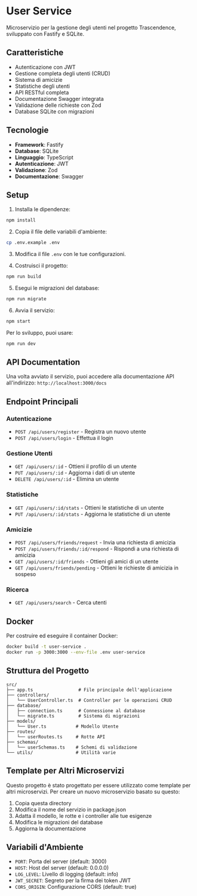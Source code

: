 # User Service

Microservizio per la gestione degli utenti nel progetto Trascendence, sviluppato con Fastify e SQLite.

## Caratteristiche

- Autenticazione con JWT
- Gestione completa degli utenti (CRUD)
- Sistema di amicizie
- Statistiche degli utenti
- API RESTful completa
- Documentazione Swagger integrata
- Validazione delle richieste con Zod
- Database SQLite con migrazioni

## Tecnologie

- **Framework**: Fastify
- **Database**: SQLite
- **Linguaggio**: TypeScript
- **Autenticazione**: JWT
- **Validazione**: Zod
- **Documentazione**: Swagger

## Setup

1. Installa le dipendenze:
```bash
npm install
```

2. Copia il file delle variabili d'ambiente:
```bash
cp .env.example .env
```

3. Modifica il file `.env` con le tue configurazioni.

4. Costruisci il progetto:
```bash
npm run build
```

5. Esegui le migrazioni del database:
```bash
npm run migrate
```

6. Avvia il servizio:
```bash
npm start
```

Per lo sviluppo, puoi usare:
```bash
npm run dev
```

## API Documentation

Una volta avviato il servizio, puoi accedere alla documentazione API all'indirizzo:
`http://localhost:3000/docs`

## Endpoint Principali

### Autenticazione
- `POST /api/users/register` - Registra un nuovo utente
- `POST /api/users/login` - Effettua il login

### Gestione Utenti
- `GET /api/users/:id` - Ottieni il profilo di un utente
- `PUT /api/users/:id` - Aggiorna i dati di un utente
- `DELETE /api/users/:id` - Elimina un utente

### Statistiche
- `GET /api/users/:id/stats` - Ottieni le statistiche di un utente
- `PUT /api/users/:id/stats` - Aggiorna le statistiche di un utente

### Amicizie
- `POST /api/users/friends/request` - Invia una richiesta di amicizia
- `POST /api/users/friends/:id/respond` - Rispondi a una richiesta di amicizia
- `GET /api/users/:id/friends` - Ottieni gli amici di un utente
- `GET /api/users/friends/pending` - Ottieni le richieste di amicizia in sospeso

### Ricerca
- `GET /api/users/search` - Cerca utenti

## Docker

Per costruire ed eseguire il container Docker:

```bash
docker build -t user-service .
docker run -p 3000:3000 --env-file .env user-service
```

## Struttura del Progetto

```
src/
├── app.ts                 # File principale dell'applicazione
├── controllers/
│   └── UserController.ts  # Controller per le operazioni CRUD
├── database/
│   ├── connection.ts      # Connessione al database
│   └── migrate.ts         # Sistema di migrazioni
├── models/
│   └── User.ts           # Modello Utente
├── routes/
│   └── userRoutes.ts     # Rotte API
├── schemas/
│   └── userSchemas.ts    # Schemi di validazione
└── utils/                # Utilità varie
```

## Template per Altri Microservizi

Questo progetto è stato progettato per essere utilizzato come template per altri microservizi. Per creare un nuovo microservizio basato su questo:

1. Copia questa directory
2. Modifica il nome del servizio in package.json
3. Adatta il modello, le rotte e i controller alle tue esigenze
4. Modifica le migrazioni del database
5. Aggiorna la documentazione

## Variabili d'Ambiente

- `PORT`: Porta del server (default: 3000)
- `HOST`: Host del server (default: 0.0.0.0)
- `LOG_LEVEL`: Livello di logging (default: info)
- `JWT_SECRET`: Segreto per la firma dei token JWT
- `CORS_ORIGIN`: Configurazione CORS (default: true)
